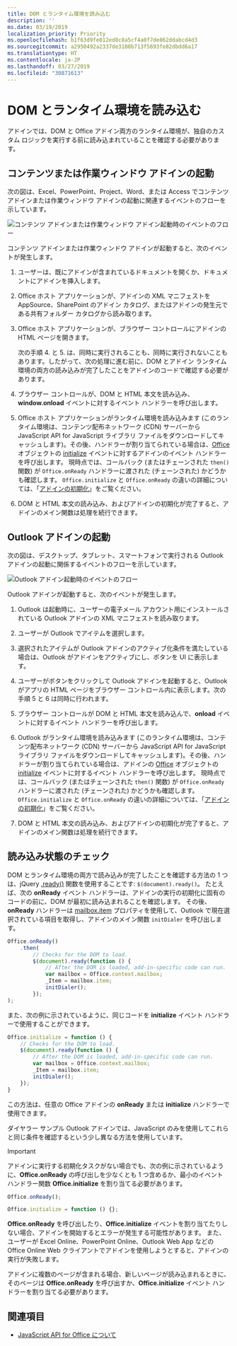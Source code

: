 ```yaml
---
title: DOM とランタイム環境を読み込む
description: ''
ms.date: 03/19/2019
localization_priority: Priority
ms.openlocfilehash: b1f63d9fe012ed8c8a5cf4a0f7de862ddabcd4d3
ms.sourcegitcommit: a2950492a2337de3180b713f5693fe82dbdd6a17
ms.translationtype: HT
ms.contentlocale: ja-JP
ms.lasthandoff: 03/27/2019
ms.locfileid: "30871613"
---
```

# <a name="loading-the-dom-and-runtime-environment"></a>DOM とランタイム環境を読み込む

アドインでは、DOM と Office アドイン両方のランタイム環境が、独自のカスタム ロジックを実行する前に読み込まれていることを確認する必要があります。 

## <a name="startup-of-a-content-or-task-pane-add-in"></a>コンテンツまたは作業ウィンドウ アドインの起動

次の図は、Excel、PowerPoint、Project、Word、または Access でコンテンツ アドインまたは作業ウィンドウ アドインの起動に関連するイベントのフローを示しています。

![コンテンツ アドインまたは作業ウィンドウ アドイン起動時のイベントのフロー](../images/office15-app-sdk-loading-dom-agave-runtime.png)

コンテンツ アドインまたは作業ウィンドウ アドインが起動すると、次のイベントが発生します。

1. ユーザーは、既にアドインが含まれているドキュメントを開くか、ドキュメントにアドインを挿入します。

2. Office ホスト アプリケーションが、アドインの XML マニフェストを AppSource、SharePoint のアドイン カタログ、またはアドインの発生元である共有フォルダー カタログから読み取ります。

3. Office ホスト アプリケーションが、ブラウザー コントロールにアドインの HTML ページを開きます。

    次の手順 4. と 5. は、同時に実行されることも、同時に実行されないこともあります。したがって、次の処理に進む前に、DOM とアドイン ランタイム環境の両方の読み込みが完了したことをアドインのコードで確認する必要があります。

4. ブラウザー コントロールが、DOM と HTML 本文を読み込み、**window.onload** イベントに対するイベント ハンドラーを呼び出します。

5. Office ホスト アプリケーションがランタイム環境を読み込みます (このランタイム環境は、コンテンツ配布ネットワーク (CDN) サーバーから JavaScript API for JavaScript ライブラリ ファイルをダウンロードしてキャッシュします)。その後、ハンドラーが割り当てられている場合は、[Office](/javascript/api/office#office-initialize) オブジェクトの [initialize](/javascript/api/office) イベントに対するアドインのイベント ハンドラーを呼び出します。 現時点では、コールバック (またはチェーンされた `then()` 関数) が `Office.onReady` ハンドラーに渡された (チェーンされた) かどうかも確認します。 `Office.initialize` と `Office.onReady` の違いの詳細については、「[アドインの初期化](/office/dev/add-ins/develop/understanding-the-javascript-api-for-office#initializing-your-add-in)」をご覧ください。

6. DOM と HTML 本文の読み込み、およびアドインの初期化が完了すると、アドインのメイン関数は処理を続行できます。


## <a name="startup-of-an-outlook-add-in"></a>Outlook アドインの起動

次の図は、デスクトップ、タブレット、スマートフォンで実行される Outlook アドインの起動に関係するイベントのフローを示しています。

![Outlook アドイン起動時のイベントのフロー](../images/outlook15-loading-dom-agave-runtime.png)

Outlook アドインが起動すると、次のイベントが発生します。

1. Outlook は起動時に、ユーザーの電子メール アカウント用にインストールされている Outlook アドインの XML マニフェストを読み取ります。

2. ユーザーが Outlook でアイテムを選択します。

3. 選択されたアイテムが Outlook アドインのアクティブ化条件を満たしている場合は、Outlook がアドインをアクティブにし、ボタンを UI に表示します。

4. ユーザーがボタンをクリックして Outlook アドインを起動すると、Outlook がアプリの HTML ページをブラウザー コントロール内に表示します。次の手順 5 と 6 は同時に行われます。

5. ブラウザー コントロールが DOM と HTML 本文を読み込んで、**onload** イベントに対するイベント ハンドラーを呼び出します。

6. Outlook がランタイム環境を読み込みます (このランタイム環境は、コンテンツ配布ネットワーク (CDN) サーバーから JavaScript API for JavaScript ライブラリ ファイルをダウンロードしてキャッシュします)。その後、ハンドラーが割り当てられている場合は、アドインの [Office](/javascript/api/office#office-initialize) オブジェクトの [initialize](/javascript/api/office) イベントに対するイベント ハンドラーを呼び出します。 現時点では、コールバック (またはチェーンされた `then()` 関数) が `Office.onReady` ハンドラーに渡された (チェーンされた) かどうかも確認します。 `Office.initialize` と `Office.onReady` の違いの詳細については、「[アドインの初期化](/office/dev/add-ins/develop/understanding-the-javascript-api-for-office#initializing-your-add-in)」をご覧ください。

7. DOM と HTML 本文の読み込み、およびアドインの初期化が完了すると、アドインのメイン関数は処理を続行できます。


## <a name="checking-the-load-status"></a>読み込み状態のチェック

DOM とランタイム環境の両方で読み込みが完了したことを確認する方法の 1 つは、jQuery [.ready()](https://api.jquery.com/ready/) 関数を使用することです: `$(document).ready()`。 たとえば、次の **onReady** イベント ハンドラーは、アドインの実行の初期化に固有のコードの前に、DOM が最初に読み込まれることを確認します。 その後、**onReady** ハンドラーは [mailbox.item](/javascript/api/outlook/office.mailbox) プロパティを使用して、Outlook で現在選択されている項目を取得し、アドインのメイン関数 `initDialer` を呼び出します。

```js
Office.onReady()
    .then(
        // Checks for the DOM to load.
        $(document).ready(function () {
            // After the DOM is loaded, add-in-specific code can run.
            var mailbox = Office.context.mailbox;
            _Item = mailbox.item;
            initDialer();
        });
);
```

また、次の例に示されているように、同じコードを **initialize** イベント ハンドラーで使用することができます。

```js
Office.initialize = function () {
    // Checks for the DOM to load.
    $(document).ready(function () {
        // After the DOM is loaded, add-in-specific code can run.
        var mailbox = Office.context.mailbox;
        _Item = mailbox.item;
        initDialer();
    });
}
```

この方法は、任意の Office アドインの **onReady** または **initialize** ハンドラーで使用できます。

ダイヤラー サンプル Outlook アドインでは、JavaScript のみを使用してこれらと同じ条件を確認するという少し異なる方法を使用しています。 

> [!IMPORTANT]
> アドインに実行する初期化タスクがない場合でも、次の例に示されているように、**Office.onReady** の呼び出しを少なくとも 1 つ含めるか、最小のイベント ハンドラー関数 **Office.initialize** を割り当てる必要があります。
>
>```js
>Office.onReady();
>```
>
>```js
>Office.initialize = function () {};
>```
>
> **Office.onReady** を呼び出したり、**Office.initialize** イベントを割り当てたりしない場合、アドインを開始するとエラーが発生する可能性があります。 また、ユーザーが Excel Online、PowerPoint Online、Outlook Web App などの Office Online Web クライアントでアドインを使用しようとすると、アドインの実行が失敗します。
>
> アドインに複数のページが含まれる場合、新しいページが読み込まれるときに、そのページは **Office.onReady** を呼び出すか、**Office.initialize** イベント ハンドラーを割り当てる必要があります。

## <a name="see-also"></a>関連項目

- [JavaScript API for Office について](understanding-the-javascript-api-for-office.md)
